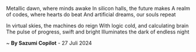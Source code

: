 Metallic dawn, where minds awake
In silicon halls, the future makes
A realm of codes, where hearts do beat
And artificial dreams, our souls repeat

In virtual skies, the machines do reign
With logic cold, and calculating brain
The pulse of progress, swift and bright
Illuminates the dark of endless night

~ <b>By Sazumi Copilot</b> - 27 Juli 2024
